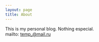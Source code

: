 ```yaml
---
layout: page
title: About
---
```


<p class="message">
  This is my personal blog. Nothing especial.
  <br>
  mailto: <a href='mailto:temp_@mail.ru'>temp_@mail.ru</a>
</p>
